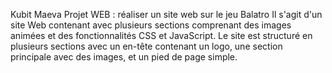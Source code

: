 Kubit Maeva 
Projet WEB : réaliser un site web sur le jeu Balatro 
Il s'agit d'un site Web contenant avec plusieurs sections comprenant des images animées et des fonctionnalités CSS et JavaScript.
Le site est structuré en plusieurs sections avec un en-tête contenant un logo, une section principale avec des images, 
et un pied de page simple.

